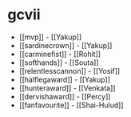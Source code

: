 # gcvii

* [[mvp]] - [[Yakup]]
* [[sardinecrown]] - [[Yakup]]
* [[carminefist]] - [[Rohit]]
* [[softhands]] - [[Souta]]
* [[relentlesscannon]] - [[Yosif]]
* [[halflegaward]] - [[Yakup]]
* [[hunteraward]] - [[Venkata]]
* [[dervishaward]] - [[Percy]]
* [[fanfavourite]] - [[Shai-Hulud]]